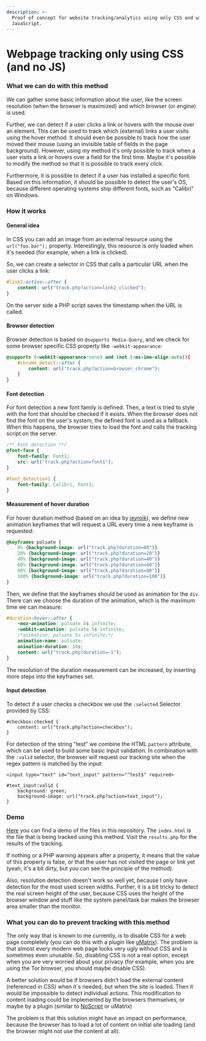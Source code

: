 ```yaml
---
description: >-
  Proof of concept for website tracking/analytics using only CSS and without
  JavaScript.
---
```


# Webpage tracking only using CSS \(and no JS\)

### What we can do with this method

We can gather some basic information about the user, like the screen resolution \(when the browser is maximized\) and which browser \(or engine\) is used.

Further, we can detect if a user clicks a link or hovers with the mouse over an element. This can be used to track which \(external\) links a user visits using the hover method. It should even be possible to track how the user moved their mouse \(using an invisible table of fields in the page background\). However, using my method it's only possible to track when a user visits a link or hovers over a field for the first time. Maybe it's possible to modify the method so that it is possible to track every click.

Furthermore, it is possible to detect if a user has installed a specific font. Based on this information, it should be possible to detect the user's OS, because different operating systems ship different fonts, such as "Calibri" on Windows.

### How it works

#### General idea

In CSS you can add an image from an external resource using the `url("foo.bar");` property. Interestingly, this resource is only loaded when it's needed \(for example, when a link is clicked\).

So, we can create a selector in CSS that calls a particular URL when the user clicks a link:

```css
#link2:active::after {
    content: url("track.php?action=link2_clicked");
}
```

On the server side a PHP script saves the timestamp when the URL is called.

#### Browser detection

Browser detection is based on `@supports Media-Query`, and we check for some browser specific CSS property like `-webkit-appearance`:

```css
@supports (-webkit-appearance:none) and (not (-ms-ime-align:auto)){
    #chrome_detect::after {
        content: url("track.php?action=browser_chrome");
    }
}
```

#### Font detection

For font detection a new font family is defined. Then, a text is tried to style with the font that should be checked if it exists. When the browser does not find the font on the user's system, the defined font is used as a fallback. When this happens, the browser tries to load the font and calls the tracking script on the server.

```css
/** Font detection **/
@font-face {
    font-family: Font1;
    src: url("track.php?action=font1");
}

#font_detection1 {
    font-family: Calibri, Font1;
}
```

#### Measurement of hover duration

For hover duration method \(based on an idea by [jeyroik](https://github.com/jeyroik)\), we define new animation keyframes that will request a URL every time a new keyframe is requested:

```css
@keyframes pulsate {
    0% {background-image: url("track.php?duration=00")}
    20% {background-image: url("track.php?duration=20")}
    40% {background-image: url("track.php?duration=40")}
    60% {background-image: url("track.php?duration=60")}
    80% {background-image: url("track.php?duration=80")}
    100% {background-image: url("track.php?duration=100")}
}
```

Then, we define that the keyframes should be used as animation for the `div`. There can we choose the duration of the animation, which is the maximum time we can measure:

```css
#duration:hover::after {
    -moz-animation: pulsate 5s infinite;
    -webkit-animation: pulsate 5s infinite;
    /*animation: pulsate 5s infinite;*/
    animation-name: pulsate;
    animation-duration: 10s;
    content: url("track.php?duration=-1");
}
```

The resolution of the duration measurement can be increased, by inserting more steps into the keyframes set.

#### Input detection

To detect if a user checks a checkbox we use the `:selected` Selector provided by CSS:

```text
#checkbox:checked {
    content: url("track.php?action=checkbox");
}
```

For detection of the string "test" we combine the HTML `pattern` attribute, which can be used to build some basic input validation. In combination with the `:valid` selector, the browser will request our tracking site when the regex pattern is matched by the input:

```text
<input type="text" id="text_input" pattern="^test$" required>
```

```text
#text_input:valid {
    background: green;
    background-image: url("track.php?action=text_input");
}
```

### Demo

[Here](http://crookedss.bplaced.net/) you can find a demo of the files in this repository. The `index.html` is the file that is being tracked using this method. Visit the `results.php` for the results of the tracking.

If nothing or a PHP warning appears after a property, it means that the value of this property is false, or that the user has not visited the page or link yet \(yeah, it's a bit dirty, but you can see the principle of the method\).

Also, resolution detection doesn't work so well yet, because I only have detection for the most used screen widths. Further, it is a bit tricky to detect the real screen height of the user, because CSS uses the height of the browser window and stuff like the system panel/task bar makes the browser area smaller than the monitor.

### What you can do to prevent tracking with this method

The only way that is known to me currently, is to disable CSS for a web page completely \(you can do this with a plugin like [uMatrix](https://github.com/gorhill/uMatrix)\). The problem is that almost every modern web page looks very ugly without CSS and is sometimes even unusable. So, disabling CSS is not a real option, except when you are very worried about your privacy \(for example, when you are using the Tor browser, you should maybe disable CSS\).

A better solution would be if browsers didn't load the external content \(referenced in CSS\) when it´s needed, but when the site is loaded. Then it would be impossible to detect individual actions. This modification to content loading could be implemented by the browsers themselves, or maybe by a plugin \(similar to [NoScript](https://noscript.net/) or uMatrix\)

The problem is that this solution might have an impact on performance, because the browser has to load a lot of content on initial site loading \(and the browser might not use the content at all\).

